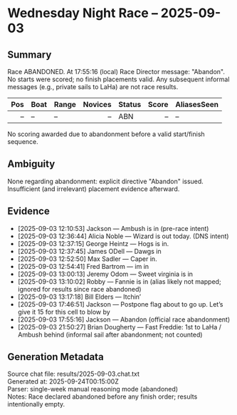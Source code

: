 # Wednesday Night Race – 2025-09-03

## Summary

Race ABANDONED. At 17:55:16 (local) Race Director message: "Abandon". No starts were scored; no finish placements valid. Any subsequent informal messages (e.g., private sails to LaHa) are not race results.

| Pos | Boat | Range | Novices | Status | Score | AliasesSeen |
|---:|---|---|---:|---|---:|---|
| – | – | – | – | ABN | – | – |

No scoring awarded due to abandonment before a valid start/finish sequence.

## Ambiguity

None regarding abandonment: explicit directive "Abandon" issued. Insufficient (and irrelevant) placement evidence afterward.

## Evidence

- [2025-09-03 12:10:53] Jackson — Ambush is in (pre-race intent)
- [2025-09-03 12:36:44] Alicia Noble — Wizard is out today. (DNS intent)
- [2025-09-03 12:37:15] George Heintz — Hogs is in.
- [2025-09-03 12:37:45] James ODell — Dawgs in
- [2025-09-03 12:52:50] Max Sadler — Caper in.
- [2025-09-03 12:54:41] Fred Bartrom — im in
- [2025-09-03 13:00:13] Jeremy Odom — Sweet virginia is in
- [2025-09-03 13:10:02] Robby — Fannie is in (alias likely not mapped; ignored for results since race abandoned)
- [2025-09-03 13:17:18] Bill Elders — Itchin’
- [2025-09-03 17:46:51] Jackson — Postpone flag about to go up. Let’s give it 15 for this cell to blow by
- [2025-09-03 17:55:16] Jackson — Abandon (official race abandonment)
- [2025-09-03 21:50:27] Brian Dougherty — Fast Freddie: 1st to LaHa / Ambush behind (informal sail after abandonment; not counted)

## Generation Metadata

Source chat file: results/2025-09-03.chat.txt  
Generated at: 2025-09-24T00:15:00Z  
Parser: single-week manual reasoning mode (abandoned)  
Notes: Race declared abandoned before any finish order; results intentionally empty.
